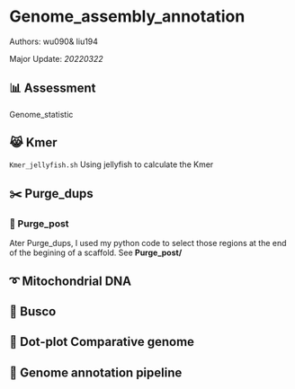 # Genome_assembly_annotation

Authors: wu090& liu194

Major Update: *20220322*

## :bar_chart: Assessment

Genome_statistic


## :joy_cat: Kmer
`Kmer_jellyfish.sh` Using jellyfish to calculate the Kmer

## :scissors: Purge_dups

### :guitar: Purge_post

Ater Purge_dups, I used my python code to select those regions at the end of the begining of a scaffold. 
See **Purge_post/**  

## :curly_loop: Mitochondrial DNA

## :pushpin: Busco

## :triangular_ruler: Dot-plot Comparative genome

## :trumpet: Genome annotation pipeline


